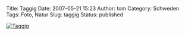 Title: Taggig
Date: 2007-05-21 15:23
Author: tom
Category: Schweden
Tags: Foto, Natur
Slug: taggig
Status: published

[![Taggig](/pic/taggig_s.jpg "Taggig")](/pic/taggig_l.jpg)


